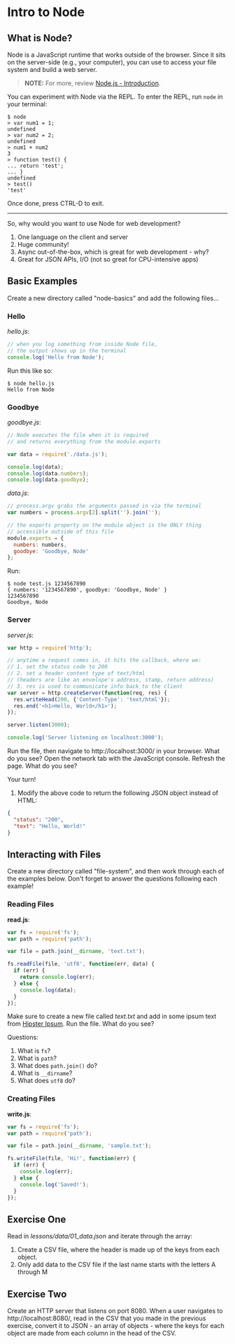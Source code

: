 # Intro to Node

## What is Node?

Node is a JavaScript runtime that works outside of the browser. Since it sits on the server-side (e.g., your computer), you can use to access your file system and build a web server.

> **NOTE:** For more, review [Node.js - Introduction](https://www.tutorialspoint.com/nodejs/nodejs_introduction.htm).

You can experiment with Node via the REPL. To enter the REPL, run `node` in your terminal:

```
$ node
> var num1 = 1;
undefined
> var num2 = 2;
undefined
> num1 + num2
3
> function test() {
... return 'test';
... }
undefined
> test()
'test'
```

Once done, press CTRL-D to exit.

---

So, why would you want to use Node for web development?

1. One language on the client and server
1. Huge community!
1. Async out-of-the-box, which is great for web development - why?
1. Great for JSON APIs, I/O (not so great for CPU-intensive apps)

## Basic Examples

Create a new directory called "node-basics" and add the following files...

### Hello

*hello.js*:

```javascript
// when you log something from inside Node file,
// the output shows up in the terminal
console.log('Hello from Node');
```

Run this like so:

```
$ node hello.js
Hello from Node
```

### Goodbye

*goodbye.js*:

```javascript
// Node executes the file when it is required
// and returns everything from the module.exports

var data = require('./data.js');

console.log(data);
console.log(data.numbers);
console.log(data.goodbye);
```

*data.js*:

```javascript
// process.argv grabs the arguments passed in via the terminal
var numbers = process.argv[2].split('').join('');

// the exports property on the module object is the ONLY thing
// accessible outside of this file
module.exports = {
  numbers: numbers,
  goodbye: 'Goodbye, Node'
};
```

Run:

```
$ node test.js 1234567890
{ numbers: '1234567890', goodbye: 'Goodbye, Node' }
1234567890
Goodbye, Node
```

### Server

*server.js*:

```javascript
var http = require('http');

// anytime a request comes in, it hits the callback, where we:
// 1. set the status code to 200
// 2. set a header content type of text/html
// (headers are like an envelope's address, stamp, return address)
// 3. res is used to communicate info back to the client
var server = http.createServer(function(req, res) {
  res.writeHead(200, {'Content-Type': 'text/html'});
  res.end('<h1>Hello, World</h1>');
});

server.listen(3000);

console.log('Server listening on localhost:3000');
```

Run the file, then navigate to http://localhost:3000/ in your browser. What do you see? Open the network tab with the JavaScript console. Refresh the page. What do you see?

Your turn!

1. Modify the above code to return the following JSON object instead of HTML:

  ```json
  {
    "status": "200",
    "text": "Hello, World!"
  }
  ```

## Interacting with Files

Create a new directory called "file-system", and then work through each of the examples below. Don't forget to answer the questions following each example!

### Reading Files

**read.js**:

```javascript
var fs = require('fs');
var path = require('path');

var file = path.join(__dirname, 'text.txt');

fs.readFile(file, 'utf8', function(err, data) {
  if (err) {
    return console.log(err);
  } else {
    console.log(data);
  }
});
```

Make sure to create a new file called *text.txt* and add in some ipsum text from [Hipster Ipsum](https://hipsum.co/). Run the file. What do you see?

Questions:

1. What is `fs`?
1. What is `path`?
1. What does `path.join()` do?
1. What is `__dirname`?
1. What does `utf8` do?

### Creating Files

**write.js**:

```javascript
var fs = require('fs');
var path = require('path');

var file = path.join(__dirname, 'sample.txt');

fs.writeFile(file, 'Hi!', function(err) {
  if (err) {
    console.log(err);
  } else {
    console.log('Saved!');
  }
});
```

## Exercise One

Read in *lessons/data/01_data.json* and iterate through the array:

1. Create a CSV file, where the header is made up of the keys from each object.
1. Only add data to the CSV file if the last name starts with the letters A through M

## Exercise Two

Create an HTTP server that listens on port 8080. When a user navigates to http://localhost:8080/, read in the CSV that you made in the previous exercise, convert it to JSON - an array of objects - where the keys for each object are made from each column in the head of the CSV.
